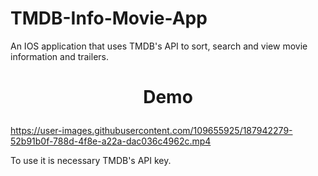 # TMDB-Info-Movie-App
An IOS application that uses TMDB's API to sort, search and view movie information and trailers.


# <p align="center">Demo</p>


https://user-images.githubusercontent.com/109655925/187942279-52b91b0f-788d-4f8e-a22a-dac036c4962c.mp4







To use it is necessary TMDB's API key.
